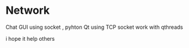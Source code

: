 Network
=======

Chat GUI using socket , pyhton Qt
using TCP socket work with qthreads

i hope it help others
